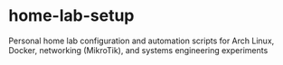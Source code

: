 # home-lab-setup
Personal home lab configuration and automation scripts for Arch Linux, Docker, networking (MikroTik), and systems engineering experiments
